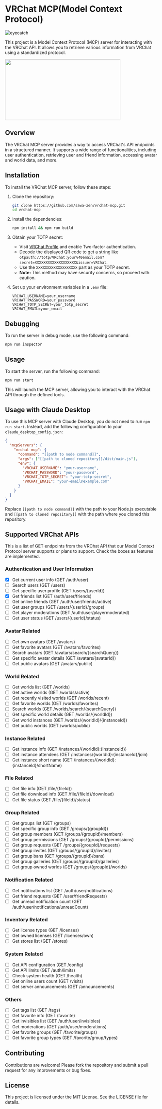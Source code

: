 # VRChat MCP(Model Context Protocol)

![eyecatch](./eyecatch.jpg)

This project is a Model Context Protocol (MCP) server for interacting with the VRChat API. It allows you to retrieve various information from VRChat using a standardized protocol.

<a href="https://glama.ai/mcp/servers/u763zoyi5a">
  <img width="380" height="200" src="https://glama.ai/mcp/servers/u763zoyi5a/badge" />
</a>

## Overview

The VRChat MCP server provides a way to access VRChat's API endpoints in a structured manner. It supports a wide range of functionalities, including user authentication, retrieving user and friend information, accessing avatar and world data, and more.

## Installation

To install the VRChat MCP server, follow these steps:

1. Clone the repository:
   ```bash
   git clone https://github.com/sawa-zen/vrchat-mcp.git
   cd vrchat-mcp
   ```

2. Install the dependencies:
   ```bash
   npm install && npm run build
   ```

3. Obtain your TOTP secret:
   - Visit [VRChat Profile](https://vrchat.com/home/profile) and enable Two-factor authentication.
   - Decode the displayed QR code to get a string like `otpauth://totp/VRChat:your%40email.com?secret=XXXXXXXXXXXXXXXXXXX&issuer=VRChat`.
   - Use the `XXXXXXXXXXXXXXXXXXX` part as your TOTP secret.
   - **Note:** This method may have security concerns, so proceed with caution.

4. Set up your environment variables in a `.env` file:
   ```
   VRCHAT_USERNAME=your_username
   VRCHAT_PASSWORD=your_password
   VRCHAT_TOTP_SECRET=your_totp_secret
   VRCHAT_EMAIL=your_email
   ```

## Debugging

To run the server in debug mode, use the following command:

```bash
npm run inspector
```

## Usage

To start the server, run the following command:

```bash
npm run start
```

This will launch the MCP server, allowing you to interact with the VRChat API through the defined tools.

## Usage with Claude Desktop

To use this MCP server with Claude Desktop, you do not need to run `npm run start`. Instead, add the following configuration to your `claude_desktop_config.json`:

```json
{
  "mcpServers": {
    "vrchat-mcp": {
      "command": "[[path to node command]]",
      "args": ["[[path to cloned repository]]/dist/main.js"],
      "env": {
        "VRCHAT_USERNAME": "your-username",
        "VRCHAT_PASSWORD": "your-password",
        "VRCHAT_TOTP_SECRET": "your-totp-secret",
        "VRCHAT_EMAIL": "your-email@example.com"
      }
    }
  }
}
```

Replace `[[path to node command]]` with the path to your Node.js executable and `[[path to cloned repository]]` with the path where you cloned this repository.

## Supported VRChat APIs

This is a list of GET endpoints from the VRChat API that our Model Context Protocol server supports or plans to support. Check the boxes as features are implemented.

### Authentication and User Information
- [x] Get current user info (GET /auth/user)
- [ ] Search users (GET /users)
- [ ] Get specific user profile (GET /users/{userId})
- [x] Get friends list (GET /auth/user/friends)
- [ ] Get online friends (GET /auth/user/friends/active)
- [ ] Get user groups (GET /users/{userId}/groups)
- [ ] Get player moderations (GET /auth/user/playermoderated)
- [ ] Get user status (GET /users/{userId}/status)

### Avatar Related
- [ ] Get own avatars (GET /avatars)
- [ ] Get favorite avatars (GET /avatars/favorites)
- [ ] Search avatars (GET /avatars/search/{searchQuery})
- [ ] Get specific avatar details (GET /avatars/{avatarId})
- [ ] Get public avatars (GET /avatars/public)

### World Related
- [ ] Get worlds list (GET /worlds)
- [ ] Get active worlds (GET /worlds/active)
- [ ] Get recently visited worlds (GET /worlds/recent)
- [ ] Get favorite worlds (GET /worlds/favorites)
- [ ] Search worlds (GET /worlds/search/{searchQuery})
- [ ] Get specific world details (GET /worlds/{worldId})
- [ ] Get world instances (GET /worlds/{worldId}/{instanceId})
- [ ] Get public worlds (GET /worlds/public)

### Instance Related
- [ ] Get instance info (GET /instances/{worldId}:{instanceId})
- [ ] Get instance attendees (GET /instances/{worldId}:{instanceId}/join)
- [ ] Get instance short name (GET /instances/{worldId}:{instanceId}/shortName)

### File Related
- [ ] Get file info (GET /file/{fileId})
- [ ] Get file download info (GET /file/{fileId}/download)
- [ ] Get file status (GET /file/{fileId}/status)

### Group Related
- [ ] Get groups list (GET /groups)
- [ ] Get specific group info (GET /groups/{groupId})
- [ ] Get group members (GET /groups/{groupId}/members)
- [ ] Get group permissions (GET /groups/{groupId}/permissions)
- [ ] Get group requests (GET /groups/{groupId}/requests)
- [ ] Get group invites (GET /groups/{groupId}/invites)
- [ ] Get group bans (GET /groups/{groupId}/bans)
- [ ] Get group galleries (GET /groups/{groupId}/galleries)
- [ ] Get group owned worlds (GET /groups/{groupId}/worlds)

### Notification Related
- [ ] Get notifications list (GET /auth/user/notifications)
- [ ] Get friend requests (GET /user/friendRequests)
- [ ] Get unread notification count (GET /auth/user/notifications/unreadCount)

### Inventory Related
- [ ] Get license types (GET /licenses)
- [ ] Get owned licenses (GET /licenses/own)
- [ ] Get stores list (GET /stores)

### System Related
- [ ] Get API configuration (GET /config)
- [ ] Get API limits (GET /auth/limits)
- [ ] Check system health (GET /health)
- [ ] Get online users count (GET /visits)
- [ ] Get server announcements (GET /announcements)

### Others
- [ ] Get tags list (GET /tags)
- [ ] Get favorite info (GET /favorite)
- [ ] Get invisibles list (GET /auth/user/invisibles)
- [ ] Get moderations (GET /auth/user/moderations)
- [ ] Get favorite groups (GET /favorite/groups)
- [ ] Get favorite group types (GET /favorite/group/types)

## Contributing

Contributions are welcome! Please fork the repository and submit a pull request for any improvements or bug fixes.

## License

This project is licensed under the MIT License. See the LICENSE file for details.
